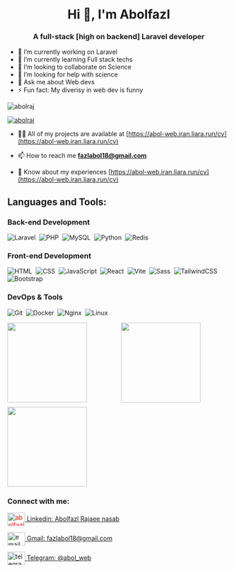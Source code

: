 
<h1 align="center">Hi 👋, I'm Abolfazl</h1>
<h3 align="center">A full-stack [high on backend] Laravel developer</h3>

- 🔭 I’m currently working on Laravel
- 🌱 I’m currently learning Full stack techs
- 👯 I’m looking to collaborate on Science
- 🤔 I’m looking for help with science
- 💬 Ask me about Web devs
- ⚡ Fun fact: My diverisy in web dev is funny
<p align="left"> <img src="https://komarev.com/ghpvc/?username=abolraj&label=Profile%20views&color=0e75b6&style=flat" alt="abolraj" /> </p>

<p align="left"> <a href="https://github.com/ryo-ma/github-profile-trophy"><img src="https://github-profile-trophy.vercel.app/?username=abolraj" alt="abolraj" /></a> </p>

- 👨‍💻 All of my projects are available at [https://abol-web.iran.liara.run/cv](https://abol-web.iran.liara.run/cv)

- 📫 How to reach me **fazlabol18@gmail.com**

- 📄 Know about my experiences [https://abol-web.iran.liara.run/cv](https://abol-web.iran.liara.run/cv)

## Languages and Tools:

### Back-end Development

![Laravel](https://img.shields.io/badge/-Laravel-05122A?style=flat&logo=laravel)&nbsp;
![PHP](https://img.shields.io/badge/-PHP-05122A?style=flat&logo=php)&nbsp;
![MySQL](https://img.shields.io/badge/-MySQL-05122A?style=flat&logo=mysql)&nbsp;
![Python](https://img.shields.io/badge/-Python-05122A?style=flat&logo=python)&nbsp;
![Redis](https://img.shields.io/badge/-Redis-05122A?style=flat&logo=redis)&nbsp;

### Front-end Development

![HTML](https://img.shields.io/badge/-HTML5-05122A?style=flat&logo=html5)&nbsp;
![CSS](https://img.shields.io/badge/-CSS3-05122A?style=flat&logo=css3)&nbsp;
![JavaScript](https://img.shields.io/badge/-JavaScript-05122A?style=flat&logo=javascript)&nbsp;
![React](https://img.shields.io/badge/-React-05122A?style=flat&logo=react)&nbsp;
![Vite](https://img.shields.io/badge/-Vite-05122A?style=flat&logo=vite)&nbsp;
![Sass](https://img.shields.io/badge/-Sass-05122A?style=flat&logo=sass)&nbsp;
![TailwindCSS](https://img.shields.io/badge/-TailwindCSS-05122A?style=flat&logo=tailwindcss)&nbsp;
![Bootstrap](https://img.shields.io/badge/-Bootstrap-05122A?style=flat&logo=bootstrap)&nbsp;

### DevOps & Tools

![Git](https://img.shields.io/badge/-Git-05122A?style=flat&logo=git)&nbsp;
![Docker](https://img.shields.io/badge/-Docker-05122A?style=flat&logo=docker)&nbsp;
![Nginx](https://img.shields.io/badge/-Nginx-05122A?style=flat&logo=nginx)&nbsp;
![Linux](https://img.shields.io/badge/-Linux-05122A?style=flat&logo=linux)&nbsp;

<div class="stats" style="display:flex;flex-wrap:wrap;gap:10px;">

<img height="180em" style="flex-grow:1" src="https://github-readme-stats-eight-theta.vercel.app/api?username=abolraj&show_icons=true&theme=algolia&include_all_commits=true&count_private=true"/>
<img height="180em" style="flex-grow:1" src="https://github-readme-stats-eight-theta.vercel.app/api/top-langs/?username=abolraj&layout=compact&langs_count=8&theme=algolia"/>
<img height="180em" style="flex-grow:1" src="https://streak-stats.demolab.com?user=abolraj&theme=algolia&card_width=500"/>
</div>

<h3 align="left">Connect with me:</h3>
<p align="left">
<a href="https://linkedin.com/in/abolfazl-rajaee-nasab-195aa3225" target="blank"><img align="center" src="https://raw.githubusercontent.com/rahuldkjain/github-profile-readme-generator/master/src/images/icons/Social/linked-in-alt.svg" alt="abolfazl-rajaee-nasab-195aa3225" height="30" width="40" style="color:red"/>
Linkedin: Abolfazl Rajaee nasab</a>

<a href="mailto:fazlabol18@example.com" target="blank"><img align="center" src="https://cdn.simpleicons.org/gmail/red" alt="email" height="30" width="40" />
  Gmail: fazlabol18@gmail.com
</a>

<a href="https://t.me/abol_web" target="blank"><img align="center" src="https://cdn.simpleicons.org/telegram/cyan" alt="telegram" height="30" width="40" />
  Telegram: @abol_web
</a>
</p>
